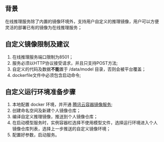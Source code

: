 

## 背景
在线推理服务除了内置的镜像环境外，支持用户自定义的推理镜像，用户可以方便灵活的部署已有的镜像为在线推理服务；

## 自定义镜像限制及建议

1. 在线推理服务端口限制为8501；
2. 服务必须以HTTP协议接受请求，并且只支持POST方法;
3. 自定义的代码及数据**不能**置于 /data/model 目录，否则会被平台覆盖；
4. dockerfile文件中必须包含启动命令;

## 自定义运行环境准备步骤
1. 本地配置 docker 环境，并开通 [腾讯云容器镜像服务](https://console.cloud.tencent.com/tcr/instance?rid=1);
2. 创建命名空间及新建个人镜像仓库；
3. 编译自定义推理镜像，推送到个人镜像仓库；
4. 在启动模型服务时，实例容器栏选择不使用模型文件，选择运行环境进入个人镜像仓库列表，选择上一步推送的自定义镜像环境；
5. 配置好参数，启动服务。

